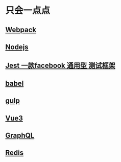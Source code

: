 # 只会一点点

## [Webpack](/pages/middle/Webpack.md)

## [Nodejs](/pages/middle/Nodejs.md) 

## [Jest 一款facebook 通用型 测试框架 ](/pages/middle/jest.md) 

## [babel](/pages/middle/babel)

## [gulp](/pages/middle/gulp)

## [Vue3](/pages/middle/vue3)

## [GraphQL](/pages/middle/graphql/learn)

## [Redis](/pages/middle/redis)
